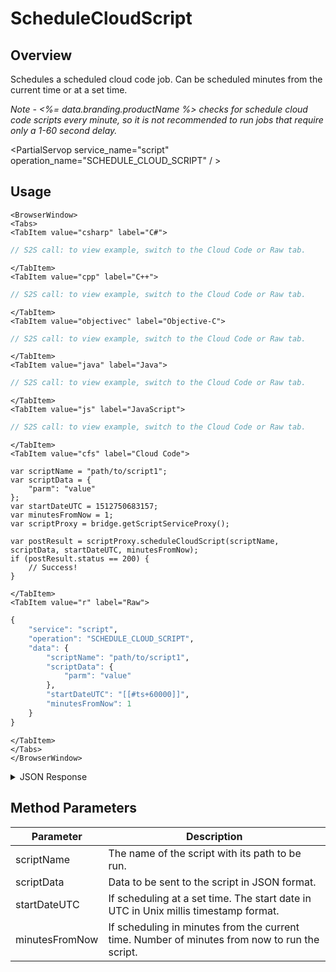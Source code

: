 # ScheduleCloudScript
## Overview
Schedules a scheduled cloud code job.  Can be scheduled minutes from the current time or at a set time.

*Note - <%= data.branding.productName %> checks for schedule cloud code scripts every minute, so it is not recommended to run jobs that require only a 1-60 second delay.*

<PartialServop service_name="script" operation_name="SCHEDULE_CLOUD_SCRIPT" / >

## Usage

```mdx-code-block
<BrowserWindow>
<Tabs>
<TabItem value="csharp" label="C#">
```

```csharp
// S2S call: to view example, switch to the Cloud Code or Raw tab.
```

```mdx-code-block
</TabItem>
<TabItem value="cpp" label="C++">
```

```cpp
// S2S call: to view example, switch to the Cloud Code or Raw tab.
```

```mdx-code-block
</TabItem>
<TabItem value="objectivec" label="Objective-C">
```

```objectivec
// S2S call: to view example, switch to the Cloud Code or Raw tab.
```

```mdx-code-block
</TabItem>
<TabItem value="java" label="Java">
```

```java
// S2S call: to view example, switch to the Cloud Code or Raw tab.
```

```mdx-code-block
</TabItem>
<TabItem value="js" label="JavaScript">
```

```javascript
// S2S call: to view example, switch to the Cloud Code or Raw tab.
```

```mdx-code-block
</TabItem>
<TabItem value="cfs" label="Cloud Code">
```

```cfscript
var scriptName = "path/to/script1";
var scriptData = {
	"parm": "value"
};
var startDateUTC = 1512750683157;
var minutesFromNow = 1;
var scriptProxy = bridge.getScriptServiceProxy();

var postResult = scriptProxy.scheduleCloudScript(scriptName, scriptData, startDateUTC, minutesFromNow);
if (postResult.status == 200) {
    // Success!
}
```

```mdx-code-block
</TabItem>
<TabItem value="r" label="Raw">
```

```r
{
	"service": "script",
	"operation": "SCHEDULE_CLOUD_SCRIPT",
	"data": {
		"scriptName": "path/to/script1",
		"scriptData": {
			"parm": "value"
		},
		"startDateUTC": "[[#ts+60000]]",
		"minutesFromNow": 1
	}
}
```

```mdx-code-block
</TabItem>
</Tabs>
</BrowserWindow>
```

<details>
<summary>JSON Response</summary>

```json
{
	"packetId": 1,
	"messageResponses": [{
		"status": 200,
		"data": {
			"result": {},
			"scriptName": "testScript",
			"jobId": "48266b95-d197-464d-bb6b-da70aa1e22a9",
			"runState": "Scheduled",
			"description": null,
			"gameId": "10170",
			"runEndTime": 0,
			"parameters": {
				"testParm1": 1
			},
			"runStartTime": 0,
			"scheduledStartTime": 1437576422378
		}
	}]
}
```
</details>

## Method Parameters
Parameter | Description
--------- | -----------
scriptName | The name of the script with its path to be run. 
scriptData | Data to be sent to the script in JSON format. 
startDateUTC | If scheduling at a set time. The start date in UTC in Unix millis timestamp format. 
minutesFromNow | If scheduling in minutes from the current time.  Number of minutes from now to run the script. 



